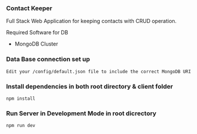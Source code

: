 ### Contact Keeper 

Full Stack Web Application for keeping contacts with CRUD operation.

Required Software for DB
- MongoDB Cluster 

### Data Base connection set up

`Edit your /config/default.json file to include the correct MongoDB URI`

### Install dependencies in both root directory & client folder

`npm install`

### Run Server in Development Mode in root dicrectory

`npm run dev`
